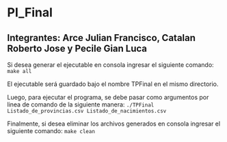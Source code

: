 # PI_Final 
## Integrantes: Arce Julian Francisco, Catalan Roberto Jose y Pecile Gian Luca
Si desea generar el ejecutable en consola ingresar el siguiente comando:
`make all` 

El ejecutable será guardado bajo el nombre TPFinal en el mismo directorio.

Luego, para ejecutar el programa, se debe pasar como argumentos por linea de comando de la siguiente manera:
`./TPFinal Listado_de_provincias.csv Listado_de_nacimientos.csv`

Finalmente, si desea eliminar los archivos generados en consola ingresar el siguiente comando: 
`make clean`
